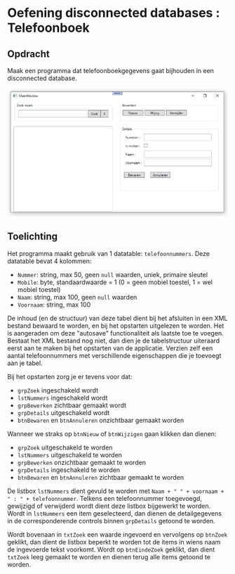 # Oefening disconnected databases : Telefoonboek

## Opdracht
Maak een programma dat telefoonboekgegevens gaat bijhouden in een disconnected database.

![GUI Telefoonboek](images/telefoonboek.png)

## Toelichting
Het programma maakt gebruik van 1 datatable: `telefoonnummers`.
Deze datatable bevat 4 kolommen: 
-	`Nummer`: string, max 50, geen `null` waarden, uniek, primaire sleutel
-	`Mobile`: byte, standaardwaarde = 1 (0 = geen mobiel toestel, 1 = wel mobiel toestel)
-	`Naam`: string, max 100, geen `null` waarden
-	`Voornaam`: string, max 100

De inhoud (en de structuur) van deze tabel dient bij het afsluiten in een XML bestand bewaard te worden, en bij het opstarten uitgelezen te worden.
Het is aangeraden om deze "autosave" functionaliteit als laatste toe te voegen.
Bestaat het XML bestand nog niet, dan dien je de tabelstructuur uiteraard eerst aan te maken bij het opstarten van de applicatie.
Verzien zelf een aantal telefoonnummers met verschillende eigenschappen die je toevoegt aan je tabel.

Bij het opstarten zorg je er tevens voor dat: 
-	`grpZoek` ingeschakeld wordt
-	`lstNummers` ingeschakeld wordt
-	`grpBewerken` zichtbaar gemaakt wordt
-	`grpDetails` uitgeschakeld wordt
-	`btnBewaren` en `btnAnnuleren` onzichtbaar gemaakt worden

Wanneer we straks op `btnNieuw` of `btnWijzigen` gaan klikken dan dienen: 
-	`grpZoek` uitgeschakeld te worden
-	`lstNummers` uitgeschakeld te worden
-	`grpBewerken` onzichtbaar gemaakt te worden
-	`grpDetails` ingeschakeld te worden
-	`btnBewaren` en `btnAnnuleren` zichtbaar gemaakt te worden

De listbox `lstNummers` dient gevuld te worden met `Naam + " " + voornaam + " : " + telefoonnummer`.
Telkens een telefoonnummer toegevoegd, gewijzigd of verwijderd wordt dient deze listbox bijgewerkt te worden.
Wordt in `lstNummers` een item geselecteerd, dan dienen de detailgegevens in de corresponderende controls binnen `grpDetails` getoond te worden.

Wordt bovenaan in `txtZoek` een waarde ingevoerd en vervolgens op `btnZoek` geklikt, dan dient de listbox beperkt te worden tot de items in wiens naam de ingevoerde tekst voorkomt.
Wordt op `btnEindeZoek` geklikt, dan dient `txtZoek` leeg gemaakt te worden en dienen terug alle items getoond te worden.
